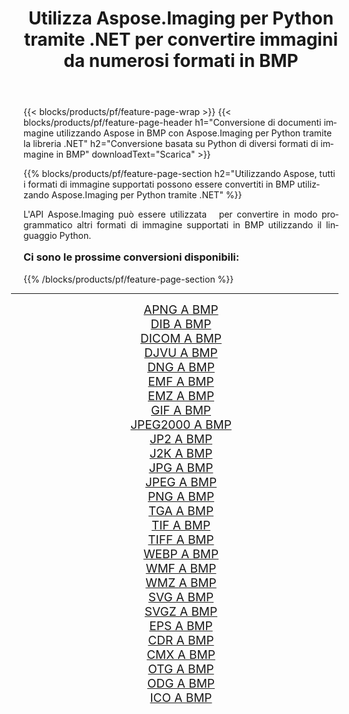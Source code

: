 ﻿---
title: Utilizza Aspose.Imaging per Python tramite .NET per convertire immagini da numerosi formati in BMP 
weight: 3920
url: /it/python-net/conversion/to/bmp/ 
lang: it
langdirlevel: 2
locales: zh-hans,ja,it,ru,de,es,fr,nl,id,lt,pl,pt,vi,tr,ko,zh-hant,ar,hi,th,sv,cs,uk,he
description: Puoi utilizzare Aspose.Imaging per Python tramite la libreria .NET per convertire da una varietà di formati in BMP
---

{{< blocks/products/pf/feature-page-wrap >}}
{{< blocks/products/pf/feature-page-header h1="Conversione di documenti immagine utilizzando Aspose in BMP con Aspose.Imaging per Python tramite la libreria .NET" h2="Conversione basata su Python di diversi formati di immagine in BMP" downloadText="Scarica" >}}


{{% blocks/products/pf/feature-page-section  h2="Utilizzando Aspose, tutti i formati di immagine supportati possono essere convertiti in BMP utilizzando Aspose.Imaging per Python tramite .NET" %}}
<p align=justify>L'API Aspose.Imaging può essere utilizzata   per convertire in modo programmatico altri formati di immagine supportati in BMP utilizzando il linguaggio Python.</p>
<h3 style="margin-top:16px;">
Ci sono le prossime conversioni disponibili:
</h3>
{{% /blocks/products/pf/feature-page-section %}}
<div class="container-fluid productfamilypage bg-gray">
    <div class="convertypes bg-gray agp-content section">
        <div class="container">
		<hr style="margin-left:-20px;"/>
		<div class="row other-converters" style="gap: 10px;font-size: 19px;text-align:center;">
		    <div class='col-md-3 other-converter remove-lp remove-rp'><a href="/imaging/it/python-net/conversion/apng-to-bmp/" style="padding:15px;">APNG A BMP</a></div>
<div class='col-md-3 other-converter remove-lp remove-rp'><a href="/imaging/it/python-net/conversion/dib-to-bmp/" style="padding:15px;">DIB A BMP</a></div>
<div class='col-md-3 other-converter remove-lp remove-rp'><a href="/imaging/it/python-net/conversion/dicom-to-bmp/" style="padding:15px;">DICOM A BMP</a></div>
<div class='col-md-3 other-converter remove-lp remove-rp'><a href="/imaging/it/python-net/conversion/djvu-to-bmp/" style="padding:15px;">DJVU A BMP</a></div>
<div class='col-md-3 other-converter remove-lp remove-rp'><a href="/imaging/it/python-net/conversion/dng-to-bmp/" style="padding:15px;">DNG A BMP</a></div>
<div class='col-md-3 other-converter remove-lp remove-rp'><a href="/imaging/it/python-net/conversion/emf-to-bmp/" style="padding:15px;">EMF A BMP</a></div>
<div class='col-md-3 other-converter remove-lp remove-rp'><a href="/imaging/it/python-net/conversion/emz-to-bmp/" style="padding:15px;">EMZ A BMP</a></div>
<div class='col-md-3 other-converter remove-lp remove-rp'><a href="/imaging/it/python-net/conversion/gif-to-bmp/" style="padding:15px;">GIF A BMP</a></div>
<div class='col-md-3 other-converter remove-lp remove-rp'><a href="/imaging/it/python-net/conversion/jpeg2000-to-bmp/" style="padding:15px;">JPEG2000 A BMP</a></div>
<div class='col-md-3 other-converter remove-lp remove-rp'><a href="/imaging/it/python-net/conversion/jp2-to-bmp/" style="padding:15px;">JP2 A BMP</a></div>
<div class='col-md-3 other-converter remove-lp remove-rp'><a href="/imaging/it/python-net/conversion/j2k-to-bmp/" style="padding:15px;">J2K A BMP</a></div>
<div class='col-md-3 other-converter remove-lp remove-rp'><a href="/imaging/it/python-net/conversion/jpg-to-bmp/" style="padding:15px;">JPG A BMP</a></div>
<div class='col-md-3 other-converter remove-lp remove-rp'><a href="/imaging/it/python-net/conversion/jpeg-to-bmp/" style="padding:15px;">JPEG A BMP</a></div>
<div class='col-md-3 other-converter remove-lp remove-rp'><a href="/imaging/it/python-net/conversion/png-to-bmp/" style="padding:15px;">PNG A BMP</a></div>
<div class='col-md-3 other-converter remove-lp remove-rp'><a href="/imaging/it/python-net/conversion/tga-to-bmp/" style="padding:15px;">TGA A BMP</a></div>
<div class='col-md-3 other-converter remove-lp remove-rp'><a href="/imaging/it/python-net/conversion/tif-to-bmp/" style="padding:15px;">TIF A BMP</a></div>
<div class='col-md-3 other-converter remove-lp remove-rp'><a href="/imaging/it/python-net/conversion/tiff-to-bmp/" style="padding:15px;">TIFF A BMP</a></div>
<div class='col-md-3 other-converter remove-lp remove-rp'><a href="/imaging/it/python-net/conversion/webp-to-bmp/" style="padding:15px;">WEBP A BMP</a></div>
<div class='col-md-3 other-converter remove-lp remove-rp'><a href="/imaging/it/python-net/conversion/wmf-to-bmp/" style="padding:15px;">WMF A BMP</a></div>
<div class='col-md-3 other-converter remove-lp remove-rp'><a href="/imaging/it/python-net/conversion/wmz-to-bmp/" style="padding:15px;">WMZ A BMP</a></div>
<div class='col-md-3 other-converter remove-lp remove-rp'><a href="/imaging/it/python-net/conversion/svg-to-bmp/" style="padding:15px;">SVG A BMP</a></div>
<div class='col-md-3 other-converter remove-lp remove-rp'><a href="/imaging/it/python-net/conversion/svgz-to-bmp/" style="padding:15px;">SVGZ A BMP</a></div>
<div class='col-md-3 other-converter remove-lp remove-rp'><a href="/imaging/it/python-net/conversion/eps-to-bmp/" style="padding:15px;">EPS A BMP</a></div>
<div class='col-md-3 other-converter remove-lp remove-rp'><a href="/imaging/it/python-net/conversion/cdr-to-bmp/" style="padding:15px;">CDR A BMP</a></div>
<div class='col-md-3 other-converter remove-lp remove-rp'><a href="/imaging/it/python-net/conversion/cmx-to-bmp/" style="padding:15px;">CMX A BMP</a></div>
<div class='col-md-3 other-converter remove-lp remove-rp'><a href="/imaging/it/python-net/conversion/otg-to-bmp/" style="padding:15px;">OTG A BMP</a></div>
<div class='col-md-3 other-converter remove-lp remove-rp'><a href="/imaging/it/python-net/conversion/odg-to-bmp/" style="padding:15px;">ODG A BMP</a></div>
<div class='col-md-3 other-converter remove-lp remove-rp'><a href="/imaging/it/python-net/conversion/ico-to-bmp/" style="padding:15px;">ICO A BMP</a></div>
                </div>
        </div>
    </div>
</div>
<br/>

